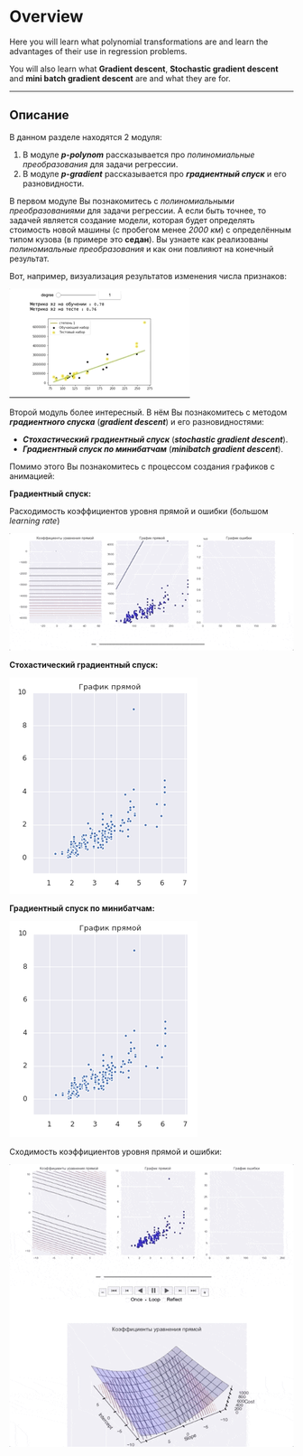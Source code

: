 # Overview

Here you will learn what polynomial transformations are and learn the advantages of their use in regression problems.

You will also learn what **Gradient descent**, **Stochastic gradient descent** and **mini batch gradient descent** are and what they are for.

---

## Описание

В данном разделе находятся 2 модуля:
1. В модуле ___p-polynom___ рассказывается про _полиномиальные преобразования_ для задачи регрессии.
1. В модуле ___p-gradient___ рассказывается про ___градиентный спуск___ и его разновидности.

В первом модуле Вы познакомитесь с _полиномиальными преобразованиями_ для задачи регрессии.
А если быть точнее, то задачей является создание модели, которая будет определять стоимость новой машины (с пробегом менее _2000 км_) с определённым типом кузова (в примере это **седан**).
Вы узнаете как реализованы _полиномиальные преобразования_ и как они повлияют на конечный результат.

Вот, например, визуализация результатов изменения числа признаков:

![polinom-01](../images/part05/polinom-01.gif)

Второй модуль более интересный.
В нём Вы познакомитесь с методом ___градиентного спуска___ (___gradient descent___) и его разновидностями:
* ___Стохастический градиентный спуск___ (___stochastic gradient descent___).
* ___Градиентный спуск по минибатчам___ (___minibatch gradient descent___).

Помимо этого Вы познакомитесь с процессом создания графиков с анимацией:

**Градиентный спуск:**

Расходимость коэффициентов уровня прямой и ошибки (большом _learning rate_)

![gradient descent-01](../images/part05/gradient_does_not_converge-02.gif)

**Стохастический градиентный спуск:**

![stochastic gradient descent-01](../images/part05/stochastic_gradient_descent_animation-03.gif)

**Градиентный спуск по минибатчам:**

![minibatch gradient descent-01](../images/part05/minibatch_gradient_descent_animation-01.gif)

Сходимость коэффициентов уровня прямой и ошибки:

![gradient minibatch-01](../images/part05/gradient_minibatch-02.gif)
